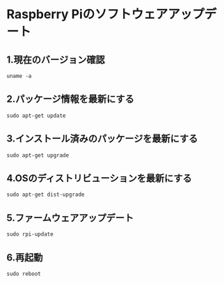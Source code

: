 # Raspberry Piのソフトウェアアップデート

## 1.現在のバージョン確認
```
uname -a
```

## 2.パッケージ情報を最新にする
```
sudo apt-get update
```

## 3.インストール済みのパッケージを最新にする
```
sudo apt-get upgrade
```

## 4.OSのディストリビューションを最新にする
```
sudo apt-get dist-upgrade
```

## 5.ファームウェアアップデート
```
sudo rpi-update
```

## 6.再起動
```
sudo reboot
```
